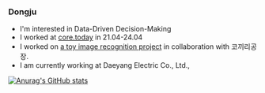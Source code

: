 ### Dongju

- I'm interested in Data-Driven Decision-Making
- I worked at [core.today](https://core.today) in 21.04-24.04
- I worked on [a toy image recognition project](https://core.today/news/project/kogongjang/toyimageanalysis) in collaboration with 코끼리공장.
- I am currently working at Daeyang Electric Co., Ltd.,

<!-- 📌 [Notion]() -->


[![Anurag's GitHub stats](https://github-readme-stats.vercel.app/api?username=dongdongju96)](https://github.com/dongdongju96)

<!--

Hello world 👋
🌱  I’m currently learning Life

**dongdongju96/dongdongju96** is a ✨ _special_ ✨ repository because its `README.md` (this file) appears on your GitHub profile.

Here are some ideas to get you started:

- 🔭 I’m currently working on ...
- 🌱 I’m currently learning ...
- 👯 I’m looking to collaborate on ...
- 🤔 I’m looking for help with ...
- 💬 Ask me about ...
- 📫 How to reach me: ...
- 😄 Pronouns: ...
- ⚡ Fun fact: ...
-->
